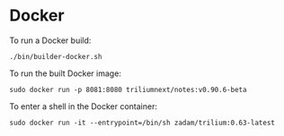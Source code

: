 # Docker
To run a Docker build:

```plain
./bin/builder-docker.sh
```

To run the built Docker image:

```plain
sudo docker run -p 8081:8080 triliumnext/notes:v0.90.6-beta
```

To enter a shell in the Docker container:

```plain
sudo docker run -it --entrypoint=/bin/sh zadam/trilium:0.63-latest
```